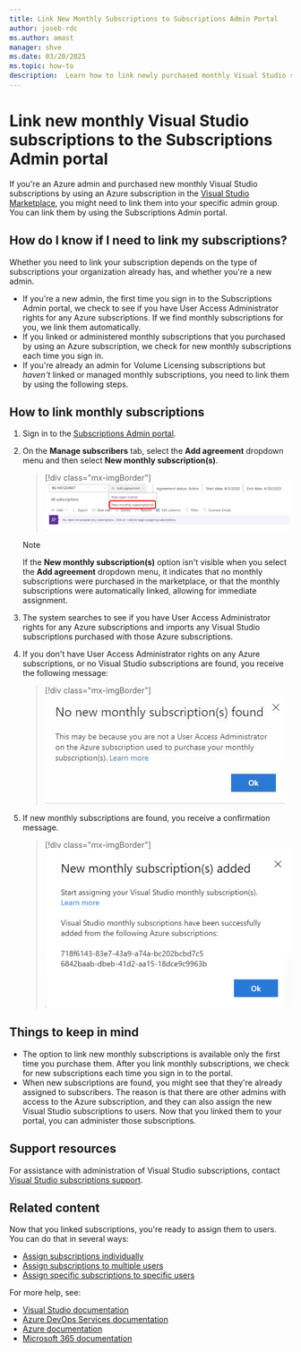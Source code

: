 ```yaml
---
title: Link New Monthly Subscriptions to Subscriptions Admin Portal
author: joseb-rdc
ms.author: amast
manager: shve
ms.date: 03/20/2025
ms.topic: how-to
description:  Learn how to link newly purchased monthly Visual Studio subscriptions to the Subscriptions Admin portal.
---
```


# Link new monthly Visual Studio subscriptions to the Subscriptions Admin portal

If you're an Azure admin and purchased new monthly Visual Studio subscriptions by using an Azure subscription in the [Visual Studio Marketplace](https://marketplace.visualstudio.com/subscriptions), you might need to link them into your specific admin group. You can link them by using the Subscriptions Admin portal.

## How do I know if I need to link my subscriptions?

Whether you need to link your subscription depends on the type of subscriptions your organization already has, and whether you're a new admin.

* If you're a new admin, the first time you sign in to the Subscriptions Admin portal, we check to see if you have User Access Administrator rights for any Azure subscriptions. If we find monthly subscriptions for you, we link them automatically.
* If you linked or administered monthly subscriptions that you purchased by using an Azure subscription, we check for new monthly subscriptions each time you sign in.
* If you're already an admin for Volume Licensing subscriptions but *haven't* linked or managed monthly subscriptions, you need to link them by using the following steps.

## How to link monthly subscriptions

1. Sign in to the [Subscriptions Admin portal](https://manage.visualstudio.com).
0. On the **Manage subscribers** tab, select the **Add agreement** dropdown menu and then select **New monthly subscription(s)**.
   > [!div class="mx-imgBorder"]
   > ![Add new monthly subscriptions dropdown menu](_img/add-monthly-subs/add-subs-drop-down.png "Screenshot of Add agreement dropdown menu with the new monthly subscriptions option highlighted.")

   > [!NOTE]
   > If the **New monthly subscription(s)** option isn't visible when you select the **Add agreement** dropdown menu, it indicates that no monthly subscriptions were purchased in the marketplace, or that the monthly subscriptions were automatically linked, allowing for immediate assignment.

4. The system searches to see if you have User Access Administrator rights for any Azure subscriptions and imports any Visual Studio subscriptions purchased with those Azure subscriptions.
0. If you don't have User Access Administrator rights on any Azure subscriptions, or no Visual Studio subscriptions are found, you receive the following message:
   > [!div class="mx-imgBorder"]
   > ![No new monthly subscriptions found](_img/add-monthly-subs/no-subs-found.png "Screenshot of error message that indicates that no Azure subscriptions or Visual Studio subscriptions are available to you.")
0. If new monthly subscriptions are found, you receive a confirmation message.
   > [!div class="mx-imgBorder"]
   > ![Subscriptions added confirmation message](_img/add-monthly-subs/subs-added-confirmation.png "Screenshot of a message that confirms that new monthly subscriptions have been added.")

## Things to keep in mind

* The option to link new monthly subscriptions is available only the first time you purchase them. After you link monthly subscriptions, we check for new subscriptions each time you sign in to the portal.
* When new subscriptions are found, you might see that they're already assigned to subscribers. The reason is that there are other admins with access to the Azure subscription, and they can also assign the new Visual Studio subscriptions to users. Now that you linked them to your portal, you can administer those subscriptions.

## Support resources

For assistance with administration of Visual Studio subscriptions, contact [Visual Studio subscriptions support](https://aka.ms/vsadminhelp).

## Related content

Now that you linked subscriptions, you're ready to assign them to users. You can do that in several ways:
* [Assign subscriptions individually](assign-license.md)
* [Assign subscriptions to multiple users](assign-license-bulk.md)
* [Assign specific subscriptions to specific users](assign-guid.md)

For more help, see:
* [Visual Studio documentation](/visualstudio/)
* [Azure DevOps Services documentation](/azure/devops/)
* [Azure documentation](/azure/)
* [Microsoft 365 documentation](/microsoft-365/)